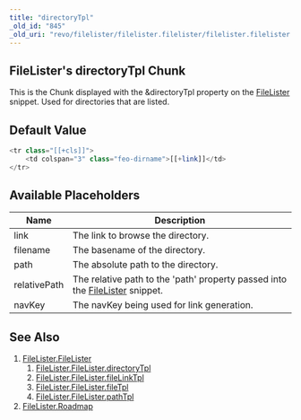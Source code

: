 ```yaml
---
title: "directoryTpl"
_old_id: "845"
_old_uri: "revo/filelister/filelister.filelister/filelister.filelister.directorytpl"
---
```


## FileLister's directoryTpl Chunk

This is the Chunk displayed with the &directoryTpl property on the [FileLister](extras/filelister/filelister.filelister "FileLister.FileLister") snippet. Used for directories that are listed.

## Default Value

``` php
<tr class="[[+cls]]">
    <td colspan="3" class="feo-dirname">[[+link]]</td>
</tr>
```

## Available Placeholders

| Name         | Description                                                                                                                                     |
| ------------ | ----------------------------------------------------------------------------------------------------------------------------------------------- |
| link         | The link to browse the directory.                                                                                                               |
| filename     | The basename of the directory.                                                                                                                  |
| path         | The absolute path to the directory.                                                                                                             |
| relativePath | The relative path to the 'path' property passed into the [FileLister](extras/filelister/filelister.filelister "FileLister.FileLister") snippet. |
| navKey       | The navKey being used for link generation.                                                                                                      |

## See Also

1. [FileLister.FileLister](extras/filelister)
     1. [FileLister.FileLister.directoryTpl](extras/filelister/filelister/directorytpl)
     2. [FileLister.FileLister.fileLinkTpl](extras/filelister/filelister/filelinktpl)
     3. [FileLister.FileLister.fileTpl](extras/filelister/filelister/filetpl)
     4. [FileLister.FileLister.pathTpl](extras/filelister/filelister/pathtpl)
2. [FileLister.Roadmap](extras/filelister/filelister.roadmap)
